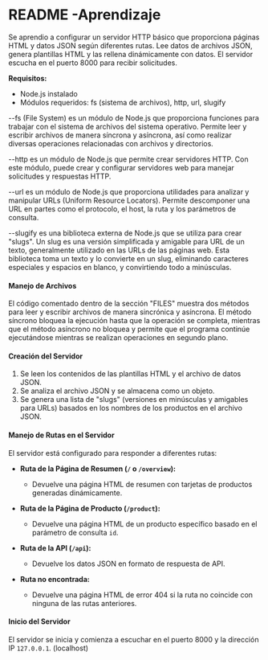 # README -Aprendizaje
Se aprendio a configurar un servidor HTTP básico que proporciona páginas HTML y datos JSON
según diferentes rutas. Lee datos de archivos JSON, genera plantillas HTML y las rellena
dinámicamente con datos. El servidor escucha en el puerto 8000 para recibir solicitudes.

**Requisitos:**
- Node.js instalado
- Módulos requeridos: fs (sistema de archivos), http, url, slugify

--fs (File System) es un módulo de Node.js que proporciona funciones para trabajar con el sistema de archivos del sistema operativo. Permite leer y escribir archivos de manera síncrona y asíncrona, así como realizar diversas operaciones relacionadas con archivos y directorios.

--http es un módulo de Node.js que permite crear servidores HTTP. Con este módulo, puede crear y configurar servidores web para manejar solicitudes y respuestas HTTP.

--url es un módulo de Node.js que proporciona utilidades para analizar y manipular URLs (Uniform Resource Locators). Permite descomponer una URL en partes como el protocolo, el host, la ruta y los parámetros de consulta.

--slugify es una biblioteca externa de Node.js que se utiliza para crear "slugs". Un slug es una versión simplificada y amigable para URL de un texto, generalmente utilizado en las URLs de las páginas web. Esta biblioteca toma un texto y lo convierte en un slug, eliminando caracteres especiales y espacios en blanco, y convirtiendo todo a minúsculas.


#### Manejo de Archivos

El código comentado dentro de la sección "FILES" muestra dos métodos para leer y escribir
archivos de manera sincrónica y asíncrona. El método síncrono bloquea la ejecución hasta
que la operación se completa, mientras que el método asíncrono no bloquea y permite que
el programa continúe ejecutándose mientras se realizan operaciones en segundo plano.

#### Creación del Servidor

1. Se leen los contenidos de las plantillas HTML y el archivo de datos JSON.
2. Se analiza el archivo JSON y se almacena como un objeto.
3. Se genera una lista de "slugs" (versiones en minúsculas y amigables para URLs) basados
   en los nombres de los productos en el archivo JSON.

#### Manejo de Rutas en el Servidor

El servidor está configurado para responder a diferentes rutas:

- **Ruta de la Página de Resumen (`/` o `/overview`):**
  - Devuelve una página HTML de resumen con tarjetas de productos generadas dinámicamente.

- **Ruta de la Página de Producto (`/product`):**
  - Devuelve una página HTML de un producto específico basado en el parámetro de consulta `id`.

- **Ruta de la API (`/api`):**
  - Devuelve los datos JSON en formato de respuesta de API.

- **Ruta no encontrada:**
  - Devuelve una página HTML de error 404 si la ruta no coincide con ninguna de las rutas anteriores.

#### Inicio del Servidor
El servidor se inicia y comienza a escuchar en el puerto 8000 y la dirección IP `127.0.0.1`. (localhost)

